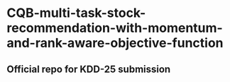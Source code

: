 # CQB-multi-task-stock-recommendation-with-momentum-and-rank-aware-objective-function
## Official repo for KDD-25 submission

